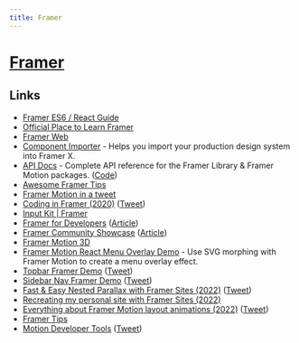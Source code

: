 ```yaml
---
title: Framer
---
```


# [Framer](https://www.framer.com/)

## Links

- [Framer ES6 / React Guide](https://paper.dropbox.com/doc/Framer-ES6-React-Guide--AeKsL4azG3qn5fp5b8cQ_t~0Ag-Th7joG9fFSSiyZgOFYqj6)
- [Official Place to Learn Framer](https://www.framer.com/blog/posts/framer-learn/)
- [Framer Web](https://www.framer.com/web/)
- [Component Importer](https://github.com/framer/component-importer) - Helps you import your production design system into Framer X.
- [API Docs](https://www.framer.com/api) - Complete API reference for the Framer Library & Framer Motion packages. ([Code](https://github.com/framer/api-docs))
- [Awesome Framer Tips](https://awesomeframertips.xyz/)
- [Framer Motion in a tweet](https://twitter.com/lintonye/status/1322297495129477120)
- [Coding in Framer (2020)](https://www.youtube.com/playlist?list=PLRG1hGYAPvla9Gu9GEdNSjRAu7ay7Q9eP) ([Tweet](https://twitter.com/Darth_Knoppix/status/1334554774100914182))
- [Input Kit | Framer](https://www.framer.com/input-kit/)
- [Framer for Developers](https://www.framer.com/developers/) ([Article](https://dev.to/koen/code-on-canvas-develop-and-design-at-the-same-time-258l))
- [Framer Community Showcase](https://www.framer.com/showcase/) ([Article](https://www.framer.com/blog/posts/introducing-showcase/))
- [Framer Motion 3D](https://www.framer.com/docs/three-introduction/)
- [Framer Motion React Menu Overlay Demo](https://github.com/ainalem/framer-motion-menu-overlay) - Use SVG morphing with Framer Motion to create a menu overlay effect.
- [Topbar Framer Demo](https://topbar.framer.wiki/) ([Tweet](https://twitter.com/benjaminnathan/status/1485652103372681223))
- [Sidebar Nav Framer Demo](https://sidebar.framer.wiki/) ([Tweet](https://twitter.com/benjaminnathan/status/1494327633764491265))
- [Fast & Easy Nested Parallax with Framer Sites (2022)](https://www.youtube.com/watch?v=pSeY-fdyT7U) ([Tweet](https://twitter.com/brian_lovin/status/1495900327152963585))
- [Recreating my personal site with Framer Sites (2022)](https://www.youtube.com/watch?v=QwhbBYJBx8A)
- [Everything about Framer Motion layout animations (2022)](https://blog.maximeheckel.com/posts/framer-motion-layout-animations/) ([Tweet](https://twitter.com/MaximeHeckel/status/1501230512014192640))
- [Framer Tips](https://framer.tips/)
- [Motion Developer Tools](https://motion.dev/tools) ([Tweet](https://twitter.com/mattgperry/status/1505918782685921282))
